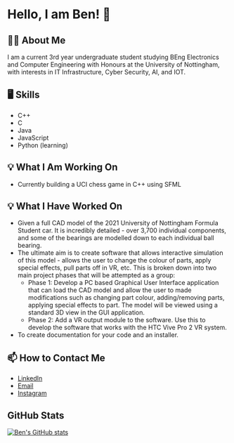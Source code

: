 # Hello, I am Ben! :wave:
## 👨‍🎓 About Me
I am a current 3rd year undergraduate student studying BEng Electronics and Computer Engineering with Honours at the University of Nottingham, with interests in IT Infrastructure, Cyber Security, AI, and IOT.
## 🖥️ Skills
- C++
- C
- Java
- JavaScript
- Python (learning)
## 💡 What I Am Working On
- Currently building a UCI chess game in C++ using SFML 
## 💡 What I Have Worked On
- Given a full CAD model of the 2021 University of Nottingham Formula Student car. It is incredibly detailed - over 3,700 individual components, and some of the bearings are modelled down to each individual ball bearing.
- The ultimate aim is to create software that allows interactive simulation of this model - allows the user to change the colour of parts, apply special effects, pull parts off in VR, etc. This is broken down into two main project phases that will be attempted as a group:
  -  Phase 1: Develop a PC based Graphical User Interface application that can load the CAD model and allow the user to made modifications such as changing part colour, adding/removing parts, applying special effects to part. The model will be viewed using a standard 3D view in the GUI application.
  - Phase 2: Add a VR output module to the software. Use this to develop the software that works with the HTC Vive Pro 2 VR system.
- To create documentation for your code and an installer.
## 📫 How to Contact Me
- [LinkedIn](https://www.linkedin.com/in/benjamin-tan-2003/) 
- [Email](mailto:benetc2003@gmail.com) 
- [Instagram](https://www.instagram.com/benjamintxn/?hl=en-gb) 
## GitHub Stats
[![Ben's GitHub stats](https://github-readme-stats.vercel.app/api?username=benjamintxn)](https://github.com/benjamintxn/github-readme-stats)
